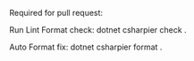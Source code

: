 Required for pull request:

  Run Lint Format check:
    dotnet csharpier check .

  Auto Format fix:
    dotnet csharpier format .
